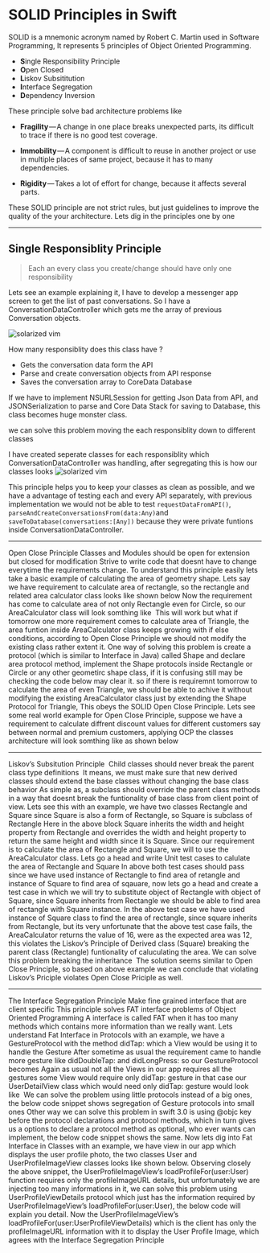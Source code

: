 # SOLID Principles in Swift
SOLID is a mnemonic acronym named by Robert C. Martin used in Software Programming, It represents 5 principles of Object Oriented Programming.
- **S**ingle Responsibility Principle 
- **O**pen Closed
- **L**iskov Subsititution 
- **I**nterface Segregation
- **D**ependency Inversion 

These principle solve bad architecture problems like 
- **Fragility** — A change in one place breaks unexpected parts, its difficult to trace if there is no good test coverage.

- **Immobility** — A component is difficult to reuse in another project or use in multiple places of same project, because it has to many dependencies.

- **Rigidity** — Takes a lot of effort for change, because it affects several parts. 

These SOLID principle are not strict rules, but just guidelines to improve the quality of the your architecture.
Lets dig in the principles one by one

---

## Single Responsiblity Principle
> Each an every class you create/change should have only one responsibility

Lets see an example explaining it, I have to develop a messenger app screen to get the list of past conversations. So I have a ConversationDataController which gets me the array of previous Conversation objects.

![solarized vim](https://cdn-images-1.medium.com/max/1600/1*mwovY8zOe6G90ZdifWXatQ.png)

How many responsiblity does this class have ? 
- Gets the conversation data form the API
- Parse and create conversation objects from API response
- Saves the conversation array to CoreData Database

If we have to implement NSURLSession for getting Json Data from API, and JSONSerialization to parse and Core Data Stack for saving to Database, this class becomes huge monster class.

we can solve this problem moving the each responsiblity down to different classes

I have created seperate classes for each responsiblity which ConversationDataController was handling, after segregating this is how our classes looks
![solarized vim](https://cdn-images-1.medium.com/max/1600/1*vdkSmtvdrmVleBhiKOUrvQ.png)

This principle helps you to keep your classes as clean as possible, and we have a advantage of testing each and every API separately, with previous implementation we would not be able to test `requestDataFromAPI()`, `parseAndCreateConversationsFrom(data:Any)`and `saveToDatabase(conversations:[Any])` because they were private funtions inside ConversationDataController.


---

Open Close Principle
Classes and Modules should be open for extension but closed for modification
Strive to write code that doesnt have to change everytime the requirements change.
To understand this principle easily lets take a basic example of calculating the area of geometry shape.
Lets say we have requirement to calculate area of rectangle, so the rectangle and related area calculator class looks like shown below
Now the requirement has come to calculate area of not only Rectangle even for Circle, so our AreaCalculator class will look somthing like 
This will work but what if tomorrow one more requirement comes to calculate area of Triangle, the area funtion inside AreaCalculator class keeps growing with if else conditions, according to Open Close Principle we should not modify the existing class rather extent it.
One way of solving this problem is create a protocol (which is similar to Interface in Java) called Shape and declare area protocol method, implement the Shape protocols inside Rectangle or Circle or any other geometirc shape class, if it is confusing still may be checking the code below may clear it.
so if there is requiremnt tomorrow to calculate the area of even Triangle, we should be able to achive it without modifying the existing AreaCalculator class just by extending the Shape Protocol for Triangle, This obeys the SOLID Open Close Principle.
Lets see some real world example for Open Close Principle, suppose we have a requirement to calculate diffrent discount values for different customers say between normal and premium customers, applying OCP the classes architecture will look somthing like as shown below


---

Liskov’s Subsitution Principle 
Child classes should never break the parent class type definitions 
It means, we must make sure that new derived classes should extend the base classes without changing the base class behavior
As simple as, a subclass should override the parent class methods in a way that doesnt break the funtionality of base class from client point of view.
Lets see this with an example, we have two classes Rectangle and Square since Square is also a form of Rectangle, so Square is subclass of Rectangle
Here in the above block Square inherits the width and height property from Rectangle and overrides the width and height property to return the same height and width since it is Square.
Since our requirement is to calculate the area of Rectangle and Square, we will to use the AreaCalculator class.
Lets go a head and write Unit test cases to calulate the area of Rectangle and Square
In above both test cases should pass since we have used instance of Rectangle to find area of retangle and instance of Square to find area of sqauare, now lets go a head and create a test case in which we will try to substitute object of Rectangle with object of Square, since Square inherits from Rectangle we should be able to find area of rectangle with Square instance.
In the above test case we have used instance of Square class to find the area of rectangle, since square inherits from Rectangle, but its very unfortunate that the above test case fails, the AreaCalculator returns the value of 16, were as the expected area was 12, this violates the Liskov’s Principle of Derived class (Square) breaking the parent class (Rectangle) funtionality of caluculating the area.
We can solve this problem breaking the inheritance 
The solution seems similar to Open Close Principle, so based on above example we can conclude that violating Liskov’s Priciple violates Open Close Priciple as well. 


---

The Interface Segregation Principle
Make fine grained interface that are client specific
This principle solves FAT interface problems of Object Oriented Programming
A interface is called FAT when it has too many methods which contains more information than we really want.
Lets understand Fat Interface in Protocols with an example, we have a GestureProtocol with the method didTap: which a View would be using it to handle the Gesture
After sometime as usual the requirement came to handle more gesture like didDoubleTap: and didLongPress: so our GestureProtocol becomes
Again as usual not all the Views in our app requires all the gestures some View would require only didTap: gesture in that case our UserDetailView class which would need only didTap: gesture would look like 
We can solve the problem using little protocols instead of a big ones, the below code snippet shows segregation of Gesture protocols into small ones
Other way we can solve this problem in swift 3.0 is using @objc key before the protocol declarations and protocol methods, which in turn gives us a options to declare a protocol method as optional, who ever wants can implement, the below code snippet shows the same.
Now lets dig into Fat Interface in Classes with an example, we have view in our app which displays the user profile photo, the two classes User and UserProfileImageView classes looks like shown below.
Observing closely the above snippet, the UserProfileImageView’s loadProfileFor(user:User) function requires only the profileImageURL details, but unfortunately we are injecting too many informations in it, we can solve this problem using UserProfileViewDetails protocol which just has the information required by UserProfileImageView’s loadProfileFor(user:User), the below code will explain you detail.
Now the UserProfileImageView’s loadProfileFor(user:UserProfileViewDetails)  which is the client has only the profileImageURL information with it to display the User Profile Image, which agrees with the Interface Segregation Principle
